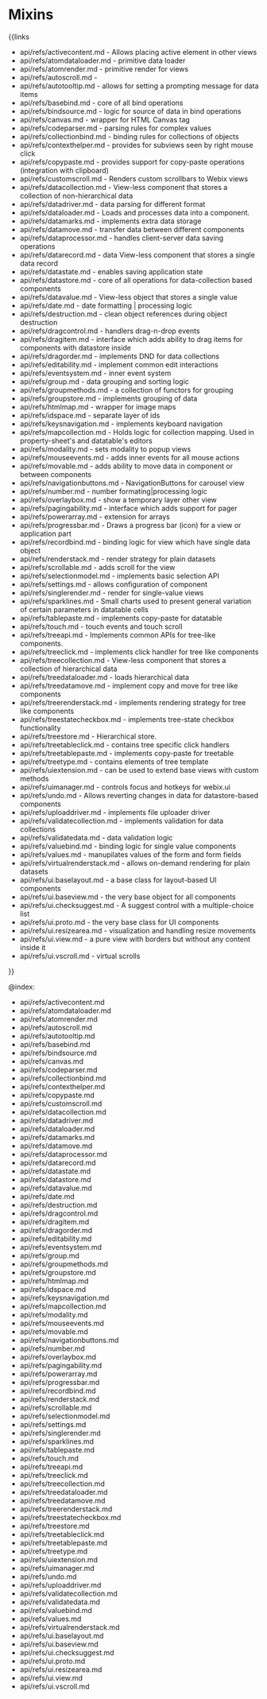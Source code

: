 Mixins
======

{{links

- api/refs/activecontent.md -  Allows placing active element in other views
- api/refs/atomdataloader.md -  primitive data loader
- api/refs/atomrender.md -  primitive render for views
- api/refs/autoscroll.md - 
- api/refs/autotooltip.md -  allows for setting a prompting message for data items
- api/refs/basebind.md -  core of all bind operations
- api/refs/bindsource.md -  logic for source of data in bind operations
- api/refs/canvas.md -  wrapper for HTML Canvas tag
- api/refs/codeparser.md -   parsing rules for complex values 
- api/refs/collectionbind.md -  binding rules for collections of objects
- api/refs/contexthelper.md -  provides for subviews seen by right mouse click
- api/refs/copypaste.md -  provides support for copy-paste operations (integration with clipboard) 
- api/refs/customscroll.md -  Renders custom scrollbars to Webix views 
- api/refs/datacollection.md -  View-less component that stores a collection of non-hierarchical data 
- api/refs/datadriver.md -  data parsing for different format
- api/refs/dataloader.md -  Loads and processes data into a component.
- api/refs/datamarks.md -  implements extra data storage
- api/refs/datamove.md -  transfer data between different components
- api/refs/dataprocessor.md -  handles client-server data saving operations
- api/refs/datarecord.md -  data View-less component that stores a single data record
- api/refs/datastate.md -  enables saving application state
- api/refs/datastore.md -  core of all operations for data-collection based components
- api/refs/datavalue.md -  View-less object that stores a single value
- api/refs/date.md -  date formatting | processing logic
- api/refs/destruction.md -  clean object references during object destruction
- api/refs/dragcontrol.md -  handlers drag-n-drop events
- api/refs/dragitem.md -  interface which adds ability to drag items for components with datastore inside
- api/refs/dragorder.md -  implements DND for data collections
- api/refs/editability.md -  implement common edit interactions
- api/refs/eventsystem.md -  inner event system
- api/refs/group.md -  data grouping and sorting logic
- api/refs/groupmethods.md -  a collection of functors for grouping
- api/refs/groupstore.md -  implements grouping of data
- api/refs/htmlmap.md -  wrapper for image maps
- api/refs/idspace.md -  separate layer of ids
- api/refs/keysnavigation.md -  implements keyboard navigation
- api/refs/mapcollection.md -  Holds logic for collection mapping. Used in property-sheet's and datatable's editors 
- api/refs/modality.md -  sets modality to popup views
- api/refs/mouseevents.md -  adds inner events for all mouse actions
- api/refs/movable.md -  adds ability to move data in component or between components
- api/refs/navigationbuttons.md -  NavigationButtons for carousel view
- api/refs/number.md -  number formating|processing logic
- api/refs/overlaybox.md -  show a temporary layer other view
- api/refs/pagingability.md -  interface which adds support for pager
- api/refs/powerarray.md -  extension for arrays
- api/refs/progressbar.md -  Draws a progress bar (icon) for a view or application part 
- api/refs/recordbind.md -  binding logic for view which have single data object
- api/refs/renderstack.md -  render strategy for plain datasets
- api/refs/scrollable.md -  adds scroll for the view
- api/refs/selectionmodel.md -  implements basic selection API
- api/refs/settings.md -  allows configuration of component
- api/refs/singlerender.md -  render for single-value views
- api/refs/sparklines.md -  Small charts used to present general variation of certain parameters in datatable cells
- api/refs/tablepaste.md -  implements copy-paste for datatable
- api/refs/touch.md -  touch events and touch scroll
- api/refs/treeapi.md -  Implements common APIs for tree-like components.
- api/refs/treeclick.md -  implements click handler for tree like components
- api/refs/treecollection.md -  View-less component that stores a collection of hierarchical data
- api/refs/treedataloader.md -  loads hierarchical data
- api/refs/treedatamove.md -  implement copy and move for tree like components
- api/refs/treerenderstack.md -  implements rendering strategy for tree like components 
- api/refs/treestatecheckbox.md -  implements tree-state checkbox functionality
- api/refs/treestore.md -  Hierarchical store.
- api/refs/treetableclick.md -  contains tree specific click handlers
- api/refs/treetablepaste.md -  implements copy-paste for treetable
- api/refs/treetype.md -  contains elements of tree template
- api/refs/uiextension.md -  can be used to extend base views with custom methods
- api/refs/uimanager.md -  controls focus and hotkeys for webix.ui
- api/refs/undo.md -  Allows reverting changes in data for datastore-based components 
- api/refs/uploaddriver.md -  implements file uploader driver
- api/refs/validatecollection.md -  implements validation for data collections
- api/refs/validatedata.md -  data validation logic
- api/refs/valuebind.md -  binding logic for single value components
- api/refs/values.md -  manupilates values of the form and form fields
- api/refs/virtualrenderstack.md -  allows on-demand rendering for plain datasets
- api/refs/ui.baselayout.md -  a base class for layout-based UI components
- api/refs/ui.baseview.md -  the very base object for all components
- api/refs/ui.checksuggest.md -  A suggest control with a multiple-choice list 
- api/refs/ui.proto.md -  the very base class for UI components
- api/refs/ui.resizearea.md -  visualization and handling resize movements
- api/refs/ui.view.md -  a pure view with borders but without any content inside it
- api/refs/ui.vscroll.md -  virtual scrolls

}}


@index:

- api/refs/activecontent.md
- api/refs/atomdataloader.md
- api/refs/atomrender.md
- api/refs/autoscroll.md
- api/refs/autotooltip.md
- api/refs/basebind.md
- api/refs/bindsource.md
- api/refs/canvas.md
- api/refs/codeparser.md
- api/refs/collectionbind.md
- api/refs/contexthelper.md
- api/refs/copypaste.md
- api/refs/customscroll.md
- api/refs/datacollection.md
- api/refs/datadriver.md
- api/refs/dataloader.md
- api/refs/datamarks.md
- api/refs/datamove.md
- api/refs/dataprocessor.md
- api/refs/datarecord.md
- api/refs/datastate.md
- api/refs/datastore.md
- api/refs/datavalue.md
- api/refs/date.md
- api/refs/destruction.md
- api/refs/dragcontrol.md
- api/refs/dragitem.md
- api/refs/dragorder.md
- api/refs/editability.md
- api/refs/eventsystem.md
- api/refs/group.md
- api/refs/groupmethods.md
- api/refs/groupstore.md
- api/refs/htmlmap.md
- api/refs/idspace.md
- api/refs/keysnavigation.md
- api/refs/mapcollection.md
- api/refs/modality.md
- api/refs/mouseevents.md
- api/refs/movable.md
- api/refs/navigationbuttons.md
- api/refs/number.md
- api/refs/overlaybox.md
- api/refs/pagingability.md
- api/refs/powerarray.md
- api/refs/progressbar.md
- api/refs/recordbind.md
- api/refs/renderstack.md
- api/refs/scrollable.md
- api/refs/selectionmodel.md
- api/refs/settings.md
- api/refs/singlerender.md
- api/refs/sparklines.md
- api/refs/tablepaste.md
- api/refs/touch.md
- api/refs/treeapi.md
- api/refs/treeclick.md
- api/refs/treecollection.md
- api/refs/treedataloader.md
- api/refs/treedatamove.md
- api/refs/treerenderstack.md
- api/refs/treestatecheckbox.md
- api/refs/treestore.md
- api/refs/treetableclick.md
- api/refs/treetablepaste.md
- api/refs/treetype.md
- api/refs/uiextension.md
- api/refs/uimanager.md
- api/refs/undo.md
- api/refs/uploaddriver.md
- api/refs/validatecollection.md
- api/refs/validatedata.md
- api/refs/valuebind.md
- api/refs/values.md
- api/refs/virtualrenderstack.md
- api/refs/ui.baselayout.md
- api/refs/ui.baseview.md
- api/refs/ui.checksuggest.md
- api/refs/ui.proto.md
- api/refs/ui.resizearea.md
- api/refs/ui.view.md
- api/refs/ui.vscroll.md
